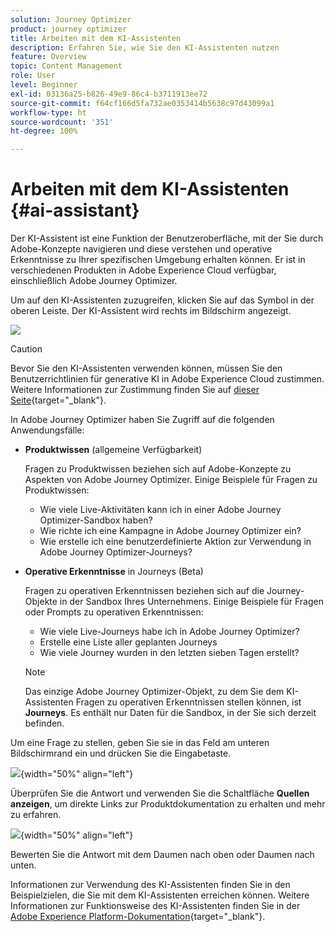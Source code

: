 ```yaml
---
solution: Journey Optimizer
product: journey optimizer
title: Arbeiten mit dem KI-Assistenten
description: Erfahren Sie, wie Sie den KI-Assistenten nutzen
feature: Overview
topic: Content Management
role: User
level: Beginner
exl-id: 03136a25-b826-49e9-86c4-b3711913ee72
source-git-commit: f64cf166d5fa732ae0353414b5638c97d43099a1
workflow-type: ht
source-wordcount: '351'
ht-degree: 100%

---
```


# Arbeiten mit dem KI-Assistenten {#ai-assistant}

Der KI-Assistent ist eine Funktion der Benutzeroberfläche, mit der Sie durch Adobe-Konzepte navigieren und diese verstehen und operative Erkenntnisse zu Ihrer spezifischen Umgebung erhalten können. Er ist in verschiedenen Produkten in Adobe Experience Cloud verfügbar, einschließlich Adobe Journey Optimizer.

Um auf den KI-Assistenten zuzugreifen, klicken Sie auf das Symbol in der oberen Leiste. Der KI-Assistent wird rechts im Bildschirm angezeigt.

![](assets/do-not-localize/ai-assistant-open.png)


>[!CAUTION]
>
>Bevor Sie den KI-Assistenten verwenden können, müssen Sie den Benutzerrichtlinien für generative KI in Adobe Experience Cloud zustimmen. Weitere Informationen zur Zustimmung finden Sie auf [dieser Seite](https://experienceleague.adobe.com/de/docs/experience-platform/ai-assistant/home){target="_blank"}.

In Adobe Journey Optimizer haben Sie Zugriff auf die folgenden Anwendungsfälle:

* **Produktwissen** (allgemeine Verfügbarkeit)

  Fragen zu Produktwissen beziehen sich auf Adobe-Konzepte zu Aspekten von Adobe Journey Optimizer. Einige Beispiele für Fragen zu Produktwissen:

   * Wie viele Live-Aktivitäten kann ich in einer Adobe Journey Optimizer-Sandbox haben?
   * Wie richte ich eine Kampagne in Adobe Journey Optimizer ein?
   * Wie erstelle ich eine benutzerdefinierte Aktion zur Verwendung in Adobe Journey Optimizer-Journeys?


* **Operative Erkenntnisse** in Journeys (Beta)

  Fragen zu operativen Erkenntnissen beziehen sich auf die Journey-Objekte in der Sandbox Ihres Unternehmens. Einige Beispiele für Fragen oder Prompts zu operativen Erkenntnissen:

   * Wie viele Live-Journeys habe ich in Adobe Journey Optimizer?
   * Erstelle eine Liste aller geplanten Journeys
   * Wie viele Journey wurden in den letzten sieben Tagen erstellt?

  >[!NOTE]
  >
  >Das einzige Adobe Journey Optimizer-Objekt, zu dem Sie dem KI-Assistenten Fragen zu operativen Erkenntnissen stellen können, ist **Journeys**. Es enthält nur Daten für die Sandbox, in der Sie sich derzeit befinden.


Um eine Frage zu stellen, geben Sie sie in das Feld am unteren Bildschirmrand ein und drücken Sie die Eingabetaste.

![](assets/do-not-localize/ai-assistant-ask.png){width="50%" align="left"}

Überprüfen Sie die Antwort und verwenden Sie die Schaltfläche **Quellen anzeigen**, um direkte Links zur Produktdokumentation zu erhalten und mehr zu erfahren.

![](assets/do-not-localize/ai-assistant-answer.png){width="50%" align="left"}

Bewerten Sie die Antwort mit dem Daumen nach oben oder Daumen nach unten.

Informationen zur Verwendung des KI-Assistenten finden Sie in den Beispielzielen, die Sie mit dem KI-Assistenten erreichen können. Weitere Informationen zur Funktionsweise des KI-Assistenten finden Sie in der [Adobe Experience Platform-Dokumentation](https://experienceleague.adobe.com/de/docs/experience-platform/ai-assistant/home){target="_blank"}.
